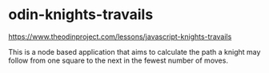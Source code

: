 # odin-knights-travails
https://www.theodinproject.com/lessons/javascript-knights-travails

This is a node based application that aims to calculate the path a knight may follow from one square to the next in the fewest number of moves.